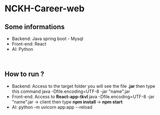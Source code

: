 # NCKH-Career-web
<h2>Some informations </h2>
<ul>
  <li>Backend: Java spring boot - Mysql</li>
  <li>Front-end: React</li>
  <li>AI: Python</li>
</ul>
</br>
<h2>How to run ?</h2>
<ul>
  <li>Backend: Access to the target folder you will see the file <strong>.jar </strong> then type this command  </strong>java -Dfile.encoding=UTF-8 -jar "name".jar </strong></li>
  <li>Front-end: Access to  <strong>React-app-tkvl </strong>java -Dfile.encoding=UTF-8 -jar "name".jar -> client then type  <strong>npm install </strong> ->  <strong>npm start  </strong></li>
  <li>AI: python -m uvicorn app:app --reload</li>
</ul>
